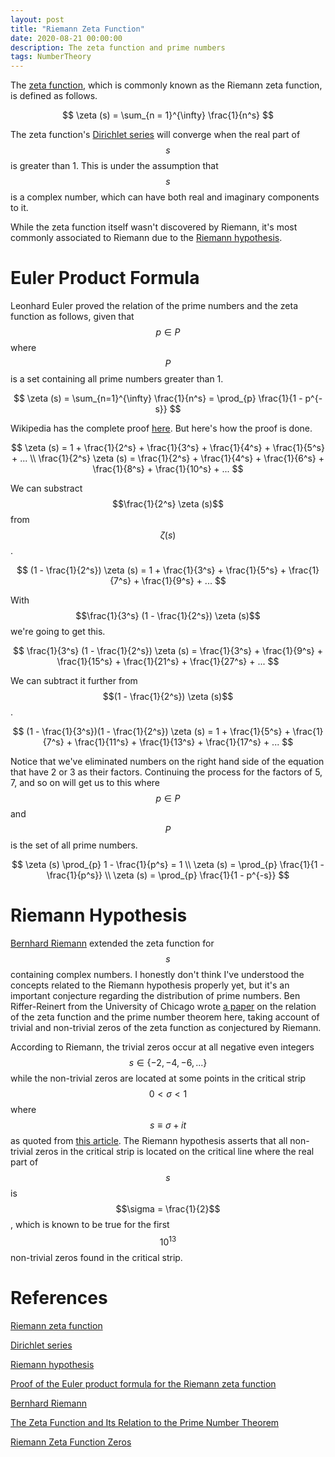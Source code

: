 ```yaml
---
layout: post
title: "Riemann Zeta Function"
date: 2020-08-21 00:00:00
description: The zeta function and prime numbers
tags: NumberTheory
---
```


The [zeta function](https://en.wikipedia.org/wiki/Riemann_zeta_function), which is commonly known as the Riemann zeta function, is defined as follows.

$$
\zeta (s) = \sum_{n = 1}^{\infty} \frac{1}{n^s}
$$

The zeta function's [Dirichlet series](https://en.wikipedia.org/wiki/Dirichlet_series) will converge when the real part of $$s$$ is greater than 1. This is under the assumption that $$s$$ is a complex number, which can have both real and imaginary components to it.

While the zeta function itself wasn't discovered by Riemann, it's most commonly associated to Riemann due to the [Riemann hypothesis](https://en.wikipedia.org/wiki/Riemann_hypothesis).

# Euler Product Formula

Leonhard Euler proved the relation of the prime numbers and the zeta function as follows, given that $$p \in P$$ where $$P$$ is a set containing all prime numbers greater than 1.

$$
\zeta (s) = \sum_{n=1}^{\infty} \frac{1}{n^s} = \prod_{p} \frac{1}{1 - p^{-s}}
$$

Wikipedia has the complete proof [here](https://en.wikipedia.org/wiki/Proof_of_the_Euler_product_formula_for_the_Riemann_zeta_function). But here's how the proof is done.

$$
\zeta (s) = 1 + \frac{1}{2^s} + \frac{1}{3^s} + \frac{1}{4^s} + \frac{1}{5^s} + ... \\
\frac{1}{2^s} \zeta (s) = \frac{1}{2^s} + \frac{1}{4^s} + \frac{1}{6^s} + \frac{1}{8^s} + \frac{1}{10^s} + ...
$$

We can substract $$\frac{1}{2^s} \zeta (s)$$ from $$\zeta (s)$$.

$$
(1 - \frac{1}{2^s}) \zeta (s) = 1 + \frac{1}{3^s} + \frac{1}{5^s} + \frac{1}{7^s} + \frac{1}{9^s} + ...
$$

With $$\frac{1}{3^s} (1 - \frac{1}{2^s}) \zeta (s)$$ we're going to get this.

$$
\frac{1}{3^s} (1 - \frac{1}{2^s}) \zeta (s) = \frac{1}{3^s} + \frac{1}{9^s} + \frac{1}{15^s} + \frac{1}{21^s} + \frac{1}{27^s} + ...
$$

We can subtract it further from $$(1 - \frac{1}{2^s}) \zeta (s)$$.

$$
(1 - \frac{1}{3^s})(1 - \frac{1}{2^s}) \zeta (s) = 1 + \frac{1}{5^s} + \frac{1}{7^s} + \frac{1}{11^s} + \frac{1}{13^s} + \frac{1}{17^s} + ...
$$

Notice that we've eliminated numbers on the right hand side of the equation that have 2 or 3 as their factors. Continuing the process for the factors of 5, 7, and so on will get us to this where $$p \in P$$ and $$P$$ is the set of all prime numbers.

$$
\zeta (s) \prod_{p} 1 - \frac{1}{p^s} = 1 \\
\zeta (s) =  \prod_{p} \frac{1}{1 - \frac{1}{p^s}} \\
\zeta (s) =  \prod_{p} \frac{1}{1 - p^{-s}}
$$

# Riemann Hypothesis

[Bernhard Riemann](https://en.wikipedia.org/wiki/Bernhard_Riemann) extended the zeta function for $$s$$ containing complex numbers. I honestly don't think I've understood the concepts related to the Riemann hypothesis properly yet, but it's an important conjecture regarding the distribution of prime numbers. Ben Riffer-Reinert from the University of Chicago wrote [a paper](https://www.math.uchicago.edu/~may/VIGRE/VIGRE2011/REUPapers/Riffer-Reinert.pdf) on the relation of the zeta function and the prime number theorem here, taking account of trivial and non-trivial zeros of the zeta function as conjectured by Riemann.

According to Riemann, the trivial zeros occur at all negative even integers $$s \in \{ -2, -4, -6, ... \}$$ while the non-trivial zeros are located at some points in the critical strip $$0 < \sigma < 1$$ where $$s \equiv \sigma + it$$ as quoted from [this article](https://mathworld.wolfram.com/RiemannZetaFunctionZeros.html). The Riemann hypothesis asserts that all non-trivial zeros in the critical strip is located on the critical line where the real part of $$s$$ is $$\sigma = \frac{1}{2}$$, which is known to be true for the first $$10^{13}$$ non-trivial zeros found in the critical strip.

# References

[Riemann zeta function](https://en.wikipedia.org/wiki/Riemann_zeta_function)

[Dirichlet series](https://en.wikipedia.org/wiki/Dirichlet_series)

[Riemann hypothesis](https://en.wikipedia.org/wiki/Riemann_hypothesis)

[Proof of the Euler product formula for the Riemann zeta function](https://en.wikipedia.org/wiki/Proof_of_the_Euler_product_formula_for_the_Riemann_zeta_function)

[Bernhard Riemann](https://en.wikipedia.org/wiki/Bernhard_Riemann)

[The Zeta Function and Its Relation to the Prime Number Theorem](https://www.math.uchicago.edu/~may/VIGRE/VIGRE2011/REUPapers/Riffer-Reinert.pdf)

[Riemann Zeta Function Zeros](https://mathworld.wolfram.com/RiemannZetaFunctionZeros.html)

